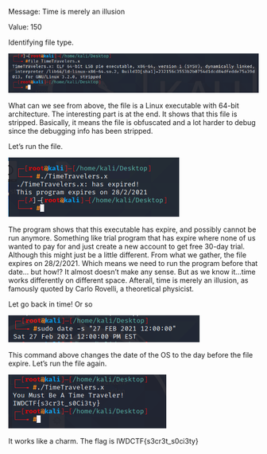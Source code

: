 Message: Time is merely an illusion

Value: 150 

Identifying file type.

<img src="https://github.com/CSBCTF/IWDCTF/blob/504d0470e2c31d883f37cd50ba13303670d596f9/Binary/Time%20Travel/files/0%20file.PNG">
 
 What can we see from above, the file is a Linux executable with 64-bit architecture. The interesting part is at the end. It shows that this file is stripped. Basically, it means the file is obfuscated and a lot harder to debug since the debugging info has been stripped.

Let’s run the file.

<img src="https://github.com/CSBCTF/IWDCTF/blob/504d0470e2c31d883f37cd50ba13303670d596f9/Binary/Time%20Travel/files/1%20run.PNG">
 
The program shows that this executable has expire, and possibly cannot be run anymore. Something like trial program that has expire where none of us wanted to pay for and just create a new account to get free 30-day trial. Although this might just be a little different. 
From what we gather, the file expires on 28/2/2021. Which means we need to run the program before that date… but how!? It almost doesn’t make any sense. But as we know it...time works differently on different space.  Afterall, time is merely an illusion, as famously quoted by Carlo Rovelli, a theoretical physicist. 

Let go back in time! Or so 

<img src="https://github.com/CSBCTF/IWDCTF/blob/504d0470e2c31d883f37cd50ba13303670d596f9/Binary/Time%20Travel/files/2%20run.PNG">
 
This command above changes the date of the OS to the day before the file expire. Let’s run the file again.

<img src="https://github.com/CSBCTF/IWDCTF/blob/504d0470e2c31d883f37cd50ba13303670d596f9/Binary/Time%20Travel/files/3%20run.PNG">

 It works like a charm. The flag is IWDCTF{s3cr3t_s0ci3ty}
